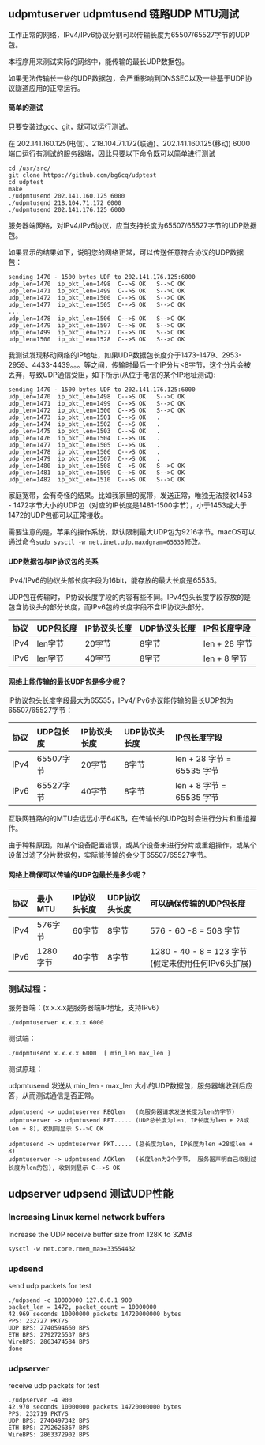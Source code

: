 ## udpmtuserver udpmtusend 链路UDP MTU测试

工作正常的网络，IPv4/IPv6协议分别可以传输长度为65507/65527字节的UDP包。

本程序用来测试实际的网络中，能传输的最长UDP数据包。

如果无法传输长一些的UDP数据包，会严重影响到DNSSEC以及一些基于UDP协议隧道应用的正常运行。

#### 简单的测试

只要安装过gcc、git，就可以运行测试。

在 202.141.160.125(电信)、218.104.71.172(联通)、202.141.160.125(移动) 6000 端口运行有测试的服务器端，因此只要以下命令既可以简单进行测试
```
cd /usr/src/
git clone https://github.com/bg6cq/udptest
cd udptest
make
./udpmtusend 202.141.160.125 6000
./udpmtusend 218.104.71.172 6000
./udpmtusend 202.141.176.125 6000
```

服务器端网络，对IPv4/IPv6协议，应当支持长度为65507/65527字节的UDP数据包。

如果显示的结果如下，说明您的网络正常，可以传送任意符合协议的UDP数据包：

```
sending 1470 - 1500 bytes UDP to 202.141.176.125:6000
udp_len=1470  ip_pkt_len=1498  C-->S OK   S-->C OK   
udp_len=1471  ip_pkt_len=1499  C-->S OK   S-->C OK   
udp_len=1472  ip_pkt_len=1500  C-->S OK   S-->C OK   
udp_len=1477  ip_pkt_len=1505  C-->S OK   S-->C OK   
...
udp_len=1478  ip_pkt_len=1506  C-->S OK   S-->C OK   
udp_len=1479  ip_pkt_len=1507  C-->S OK   S-->C OK   
udp_len=1499  ip_pkt_len=1527  C-->S OK   S-->C OK   
udp_len=1500  ip_pkt_len=1528  C-->S OK   S-->C OK
```

我测试发现移动网络的IP地址，如果UDP数据包长度介于1473-1479、2953-2959、4433-4439。。。等之间，传输时最后一个IP分片<8字节，这个分片会被丢弃，导致UDP通信受阻，如下所示(从位于电信的某个IP地址测试):
```
sending 1470 - 1500 bytes UDP to 202.141.176.125:6000
udp_len=1470  ip_pkt_len=1498  C-->S OK   S-->C OK   
udp_len=1471  ip_pkt_len=1499  C-->S OK   S-->C OK   
udp_len=1472  ip_pkt_len=1500  C-->S OK   S-->C OK   
udp_len=1473  ip_pkt_len=1501  C-->S OK   .
udp_len=1474  ip_pkt_len=1502  C-->S OK   .
udp_len=1475  ip_pkt_len=1503  C-->S OK   .
udp_len=1476  ip_pkt_len=1504  C-->S OK   .
udp_len=1477  ip_pkt_len=1505  C-->S OK   .
udp_len=1478  ip_pkt_len=1506  C-->S OK   .
udp_len=1479  ip_pkt_len=1507  C-->S OK   .
udp_len=1480  ip_pkt_len=1508  C-->S OK   S-->C OK   
udp_len=1481  ip_pkt_len=1509  C-->S OK   S-->C OK   
udp_len=1482  ip_pkt_len=1510  C-->S OK   S-->C OK 
```

家庭宽带，会有奇怪的结果。比如我家里的宽带，发送正常，唯独无法接收1453 - 1472字节大小的UDP包（对应的IP长度是1481-1500字节），小于1453或大于1472的UDP包都可以正常接收。

需要注意的是，苹果的操作系统，默认限制最大UDP包为9216字节。macOS可以通过命令`sudo sysctl -w net.inet.udp.maxdgram=65535`修改。

#### UDP数据包与IP协议包的关系

IPv4/IPv6的协议头部长度字段为16bit，能存放的最大长度是65535。

UDP包在传输时，IP协议长度字段的内容有些不同。IPv4包头长度字段存放的是包含协议头的部分长度，而IPv6包的长度字段不含IP协议头部分。

| 协议  |  UDP包长度 | IP协议头长度  | UDP协议头长度 | IP包长度字段  |
| :---- | :--------- | :------------ | :------------ | :----------   |
| IPv4  | len字节    | 20字节        | 8字节         | len + 28 字节 |
| IPv6  | len字节    | 40字节        | 8字节         | len + 8 字节  |

#### 网络上能传输的最长UDP包是多少呢？

IP协议包头长度字段最大为65535，IPv4/IPv6协议能传输的最长UDP包为65507/65527字节：

| 协议  |  UDP包长度 | IP协议头长度  | UDP协议头长度 | IP包长度字段              |
| :---- | :--------- | :------------ | :------------ | :-----------------------  |
| IPv4  | 65507字节  | 20字节        | 8字节         | len + 28 字节 = 65535 字节|
| IPv6  | 65527字节  | 40字节        | 8字节         | len + 8 字节  = 65535 字节|

互联网链路的的MTU会远远小于64KB，在传输长的UDP包时会进行分片和重组操作。

由于种种原因，如某个设备配置错误，或某个设备未进行分片或重组操作，或某个设备过滤了分片数据包，实际能传输的会少于65507/65527字节。

#### 网络上确保可以传输的UDP包最长是多少呢？

| 协议  | 最小MTU  | IP协议头长度 | UDP协议头长度 | 可以确保传输的UDP包长度                             |
| :---- | :------- | :----------- | :------------ | :-------------------------------------------------- |
| IPv4  | 576字节  | 60字节       | 8字节         | 576 - 60 -8 = 508 字节                              |
| IPv6  | 1280字节 | 40字节       | 8字节         | 1280 - 40 - 8 = 123 字节(假定未使用任何IPv6头扩展)  |


### 测试过程：

服务器端：(x.x.x.x是服务器端IP地址，支持IPv6）
```
./udpmtuserver x.x.x.x 6000
```

测试端：
```
./udpmtusend x.x.x.x 6000  [ min_len max_len ]
```

测试原理：

udpmtusend 发送从 min_len - max_len 大小的UDP数据包，服务器端收到后应答，从而测试通信是否正常。
```
udpmtusend -> updmtuserver REQlen   (向服务器请求发送长度为len的字节)
udpmtuserver -> udpmtusend RET..... (UDP总长度为len, IP长度为len + 28或len + 8)，收到则显示 S-->C OK

udpmtusend -> updmtuserver PKT..... (总长度为len, IP长度为len +28或len + 8)
udpmtuserver -> udpmtusend ACKlen   (长度len为2个字节， 服务器声明自己收到过长度为len的包), 收到则显示 C-->S OK
```


## udpserver udpsend 测试UDP性能

###  Increasing Linux kernel network buffers

Increase the UDP receive buffer size from 128K to 32MB
````
sysctl -w net.core.rmem_max=33554432
````

### updsend

send udp packets for test
````
./udpsend -c 10000000 127.0.0.1 900
packet_len = 1472, packet_count = 10000000
42.969 seconds 10000000 packets 14720000000 bytes
PPS: 232727 PKT/S
UDP BPS: 2740594660 BPS
ETH BPS: 2792725537 BPS
WireBPS: 2863474584 BPS
done
````

### udpserver

receive udp packets for test
````
./udpserver -4 900
42.970 seconds 10000000 packets 14720000000 bytes
PPS: 232719 PKT/S
UDP BPS: 2740497342 BPS
ETH BPS: 2792626367 BPS
WireBPS: 2863372902 BPS
````
